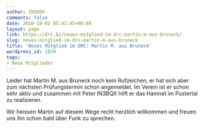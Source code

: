 ```yaml
---
author: IN3DOV
comments: false
date: 2010-10-02 05:41:45+00:00
layout: page
link: https://drc.bz/neues-mitglied-im-drc-martin-m-aus-bruneck/
slug: neues-mitglied-im-drc-martin-m-aus-bruneck
title: 'Neues Mitglied im DRC: Martin M. aus Bruneck'
wordpress_id: 1829
tags:
- Neue Mitglieder
---
```


Leider hat Martin M. aus Bruneck noch kein Rufzeichen, er hat sich aber zum nächsten Prüfungstermin schon angemeldet. Im Verein ist er schon sehr aktiv und zusammen mit Peter IN3BQX hilft er das Hamnet im Pustertal zu realisieren.

Wir heissen Martin auf diesem Wege recht herzlich willkommen und freuen uns ihn schon bald über Funk zu sprechen.
